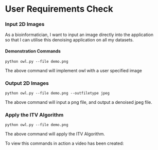 # User Requirements Check 

### Input 2D Images 
As a bioinformatician, I want to input an image directly into the application so that I can utilise this denoising application on all my datasets.   

#### Demonstration Commands

`python owl.py --file demo.png`  

The above command will implement owl with a user specified image   

### Output 2D Images 

`python owl.py --file demo.png --outfiletype jpeg`   

The above command will input a png file, and output a denoised jpeg file. 

### Apply the ITV Algorithm 

 `python owl.py --file demo.png`  
 
 The above command will apply the ITV Algorithm. 

To view this commands in action a video has been created: 

